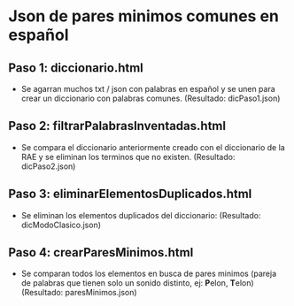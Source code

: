 # Json de pares minimos comunes en español

## Paso 1: diccionario.html
- Se agarran muchos txt / json con palabras en español y se unen para crear un diccionario con palabras comunes.
(Resultado: dicPaso1.json)

## Paso 2: filtrarPalabrasInventadas.html
- Se compara el diccionario anteriormente creado con el diccionario de la RAE y se eliminan los terminos que no existen.
(Resultado: dicPaso2.json)

## Paso 3: eliminarElementosDuplicados.html
- Se eliminan los elementos duplicados del diccionario:
(Resultado: dicModoClasico.json)

## Paso 4: crearParesMinimos.html
- Se comparan todos los elementos en busca de pares minimos (pareja de palabras que tienen solo un sonido distinto, ej: **P**elon, **T**elon)
(Resultado: paresMinimos.json)
